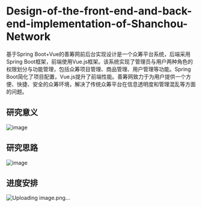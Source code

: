 # Design-of-the-front-end-and-back-end-implementation-of-Shanchou-Network
基于Spring Boot+Vue的善筹网前后台实现设计是一个众筹平台系统，后端采用Spring Boot框架，前端使用Vue.js框架。该系统实现了管理员与用户两种角色的权限划分与功能管理，包括众筹项目管理、商品管理、用户管理等功能。Spring Boot简化了项目配置，Vue.js提升了前端性能。善筹网致力于为用户提供一个方便、快捷、安全的众筹环境，解决了传统众筹平台在信息透明度和管理混乱等方面的问题。
## 研究意义
![image](https://github.com/user-attachments/assets/c926727f-7a41-4247-85dd-cef2f101733b)
## 研究思路
![image](https://github.com/user-attachments/assets/30a737d9-fa38-48fe-89e9-dae4d56f3cc5)
## 进度安排
![Uploading image.png…]()

